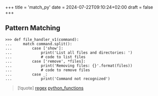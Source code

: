 +++
title = 'match_py'
date = 2024-07-22T09:10:24+02:00
draft = false
+++

## Pattern Matching

```
>>> def file_handler_v1(command):
...     match command.split():
...         case ['show']:
...             print('List all files and directories: ')
...             # code to list files
...         case ['remove', *files]:
...             print('Removing files: {}'.format(files))
...             # code to remove files
...         case _:
...             print('Command not recognized')
```


>[!quote]  [regex](/ZPythonref/regex.md) [python_functions](/ZPythonref/python_functions.md)